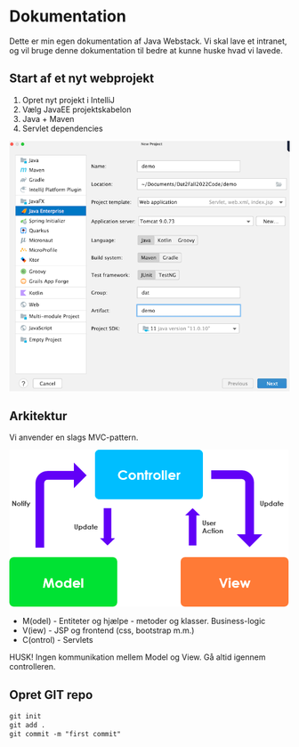 # Dokumentation
Dette er min egen dokumentation af Java Webstack. Vi skal lave et 
intranet, og vil bruge denne dokumentation til bedre at kunne huske hvad
vi lavede.

## Start af et nyt webprojekt

1. Opret nyt projekt i IntelliJ
2. Vælg JavaEE projektskabelon
3. Java + Maven
4. Servlet dependencies

![img.png](img/img.png)


## Arkitektur

Vi anvender en slags MVC-pattern.

![img.png](img/MVC.png)

- M(odel) - Entiteter og hjælpe - metoder og klasser. Business-logic
- V(iew) - JSP og frontend (css, bootstrap m.m.)
- C(ontrol) - Servlets

HUSK! Ingen kommunikation mellem Model og View. Gå altid igennem controlleren.

## Opret GIT repo
```shell
git init
git add . 
git commit -m "first commit"

```

